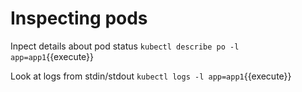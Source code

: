 # Inspecting pods

Inpect details about pod status
`kubectl describe po -l app=app1`{{execute}}

Look at logs from stdin/stdout
`kubectl logs -l app=app1`{{execute}}